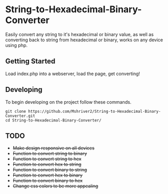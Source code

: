 # String-to-Hexadecimal-Binary-Converter
Easily convert any string to it's hexadecimal or binary value, as well as converting back to string from hexadecimal or binary, works on any device using php.

## Getting Started
Load index.php into a webserver, load the page, get converting!

## Developing

To begin developing on the project follow these commands.

```shell
git clone https://github.com/Mshriver2/String-to-Hexadecimal-Binary-Converter.git
cd String-to-Hexadecimal-Binary-Converter/
```
## TODO
* ~~Make design responsive on all devices~~
* ~~Function to convert string to binary~~
* ~~Function to convert string to hex~~
* ~~Function to convert hex to string~~
* ~~Function to convert binary to string~~
* ~~Function to convert hex to binary~~
* ~~Function to convert binary to hex~~
* ~~Change css colors to be more appealing~~
